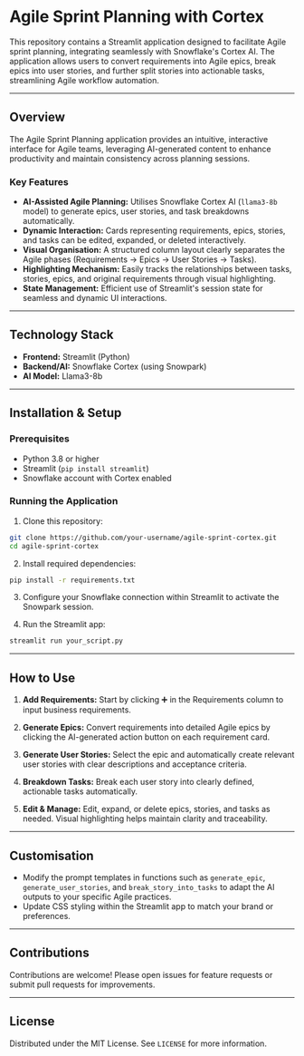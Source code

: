 # Agile Sprint Planning with Cortex

This repository contains a Streamlit application designed to facilitate Agile sprint planning, integrating seamlessly with Snowflake's Cortex AI. The application allows users to convert requirements into Agile epics, break epics into user stories, and further split stories into actionable tasks, streamlining Agile workflow automation.

---

## Overview

The Agile Sprint Planning application provides an intuitive, interactive interface for Agile teams, leveraging AI-generated content to enhance productivity and maintain consistency across planning sessions.

### Key Features

- **AI-Assisted Agile Planning:** Utilises Snowflake Cortex AI (`llama3-8b` model) to generate epics, user stories, and task breakdowns automatically.
- **Dynamic Interaction:** Cards representing requirements, epics, stories, and tasks can be edited, expanded, or deleted interactively.
- **Visual Organisation:** A structured column layout clearly separates the Agile phases (Requirements → Epics → User Stories → Tasks).
- **Highlighting Mechanism:** Easily tracks the relationships between tasks, stories, epics, and original requirements through visual highlighting.
- **State Management:** Efficient use of Streamlit's session state for seamless and dynamic UI interactions.

---

## Technology Stack

- **Frontend:** Streamlit (Python)
- **Backend/AI:** Snowflake Cortex (using Snowpark)
- **AI Model:** Llama3-8b

---

## Installation & Setup

### Prerequisites

- Python 3.8 or higher
- Streamlit (`pip install streamlit`)
- Snowflake account with Cortex enabled

### Running the Application

1. Clone this repository:

```bash
git clone https://github.com/your-username/agile-sprint-cortex.git
cd agile-sprint-cortex
```

2. Install required dependencies:

```bash
pip install -r requirements.txt
```

3. Configure your Snowflake connection within Streamlit to activate the Snowpark session.

4. Run the Streamlit app:

```bash
streamlit run your_script.py
```

---

## How to Use

1. **Add Requirements:** Start by clicking ➕ in the Requirements column to input business requirements.

2. **Generate Epics:** Convert requirements into detailed Agile epics by clicking the AI-generated action button on each requirement card.

3. **Generate User Stories:** Select the epic and automatically create relevant user stories with clear descriptions and acceptance criteria.

4. **Breakdown Tasks:** Break each user story into clearly defined, actionable tasks automatically.

5. **Edit & Manage:** Edit, expand, or delete epics, stories, and tasks as needed. Visual highlighting helps maintain clarity and traceability.

---

## Customisation

- Modify the prompt templates in functions such as `generate_epic`, `generate_user_stories`, and `break_story_into_tasks` to adapt the AI outputs to your specific Agile practices.
- Update CSS styling within the Streamlit app to match your brand or preferences.

---

## Contributions

Contributions are welcome! Please open issues for feature requests or submit pull requests for improvements.

---

## License

Distributed under the MIT License. See `LICENSE` for more information.


